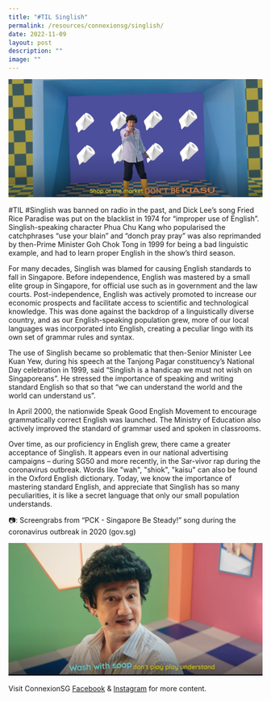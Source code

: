 ```yaml
---
title: "#TIL Singlish"
permalink: /resources/connexionsg/singlish/
date: 2022-11-09
layout: post
description: ""
image: ""
---
```

![](/images/connexionsg/2022/singlish%201.png)

#TIL #Singlish was banned on radio in the past, and Dick Lee’s song Fried Rice Paradise was put on the blacklist in 1974 for “improper use of English”. Singlish-speaking character Phua Chu Kang who popularised the catchphrases “use your blain” and “donch pray pray” was also reprimanded by then-Prime Minister Goh Chok Tong in 1999 for being a bad linguistic example, and had to learn proper English in the show’s third season.

For many decades, Singlish was blamed for causing English standards to fall in Singapore. Before independence, English was mastered by a small elite group in Singapore, for official use such as in government and the law courts. Post-independence, English was actively promoted to increase our economic prospects and facilitate access to scientific and technological knowledge. This was done against the backdrop of a linguistically diverse country, and as our English-speaking population grew, more of our local languages was incorporated into English, creating a peculiar lingo with its own set of grammar rules and syntax.

The use of Singlish became so problematic that then-Senior Minister Lee Kuan Yew, during his speech at the Tanjong Pagar constituency’s National Day celebration in 1999, said “Singlish is a handicap we must not wish on Singaporeans”. He stressed the importance of speaking and writing standard English so that so that “we can understand the world and the world can understand us”.

In April 2000, the nationwide Speak Good English Movement to encourage grammatically correct English was launched. The Ministry of Education also actively improved the standard of grammar used and spoken in classrooms.

Over time, as our proficiency in English grew, there came a greater acceptance of Singlish. It appears even in our national advertising campaigns – during SG50 and more recently, in the Sar-vivor rap during the coronavirus outbreak. Words like "wah", "shiok", "kaisu" can also be found in the Oxford English dictionary. Today, we know the importance of mastering standard English, and appreciate that Singlish has so many peculiarities, it is like a secret language that only our small population understands.

📷: Screengrabs from “PCK - Singapore Be Steady!” song during the coronavirus outbreak in 2020 (gov.sg)

![](/images/connexionsg/2022/singlish%202.png)

Visit ConnexionSG [Facebook](https://www.facebook.com/ConnexionSG) & [Instagram](https://www.instagram.com/connexionsg/) for more content.